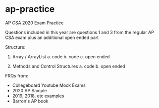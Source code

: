 # ap-practice


AP CSA 2020 Exam Practice

Questions included in this year are questions 1 and 3 from the regular AP CSA exam plus an additional open ended part

Structure:

1. Array / ArrayList
a. code
b. code
c. open ended

2. Methods and Control Structures
a. code
b. open ended


FRQs from:

- Collegeboard Youtube Mock Exams
- 2020 AP Sample
- 2019, 2018, etc examples
- Barron's AP book
